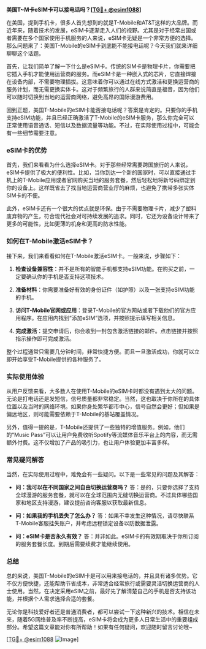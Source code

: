 **美国T~M卡eSIM卡可以接电话吗？[[TG💪+ @esim1088](https://t.me/s/esim1088)]**

在美国，提到手机卡，很多人首先想到的就是T-Mobile和AT&T这样的大品牌。而近年来，随着技术的发展，eSIM卡逐渐走入人们的视野。尤其是对于经常出国或者需要在多个国家使用手机服务的人来说，eSIM卡无疑是一个非常方便的选择。那么问题来了：美国T-Mobile的eSIM卡到底能不能接电话呢？今天我们就来详细聊聊这个话题。

首先，让我们简单了解一下什么是eSIM卡。传统的SIM卡是物理卡片，你需要把它插入手机才能使用运营商的服务。而eSIM卡是一种嵌入式的芯片，它直接焊接在设备内部，不需要物理插拔。这意味着你可以通过在线方式激活和更换运营商的服务计划，而无需更换实体卡。这对于频繁旅行的人群来说简直是福音，因为他们可以随时切换到当地的运营商网络，避免高昂的国际漫游费用。

回到正题，美国T-Mobile的eSIM卡能否接电话呢？答案是肯定的。只要你的手机支持eSIM功能，并且已经正确激活了T-Mobile的eSIM卡服务，那么你完全可以正常使用语音通话、短信以及数据流量等功能。不过，在实际使用过程中，可能会有一些细节需要注意。

### eSIM卡的优势

首先，我们来看看为什么选择eSIM卡。对于那些经常需要跨国旅行的人来说，eSIM卡提供了极大的便利性。比如，当你到达一个新的国家时，可以直接通过手机上的T-Mobile应用或者官网购买当地的服务套餐，然后轻松地将新号码绑定到你的设备上。这样既省去了找当地运营商营业厅的麻烦，也避免了携带多张实体SIM卡的不便。

此外，eSIM卡还有一个很大的优点就是环保。由于不需要物理卡片，减少了塑料废弃物的产生，符合现代社会对可持续发展的追求。同时，它还为设备设计带来了更多的可能性，比如更薄的机身和更高的防水性能。

### 如何在T-Mobile激活eSIM卡？

接下来，我们来看看如何在T-Mobile激活eSIM卡。一般来说，步骤如下：

1. **检查设备兼容性**：并不是所有的智能手机都支持eSIM功能。在购买之前，一定要确认你的手机是否支持这项技术。
   
2. **准备材料**：你需要准备好有效的身份证件（如护照）以及一张支持eSIM功能的手机。

3. **访问T-Mobile官网或应用**：登录T-Mobile的官方网站或者下载他们的官方应用程序。在应用内找到“添加eSIM”选项，并按照提示填写相关信息。

4. **完成激活**：提交申请后，你会收到一封包含激活链接的邮件。点击链接并按照指示操作即可完成激活。

整个过程通常只需要几分钟时间，非常快捷方便。而且一旦激活成功，你就可以立即开始享受T-Mobile提供的各种服务了。

### 实际使用体验

从用户反馈来看，大多数人在使用T-Mobile的eSIM卡时都没有遇到太大的问题。无论是打电话还是发短信，信号质量都非常稳定。当然，这也取决于你所在的具体位置以及当时的网络环境。如果你身处繁华都市中心，信号自然会更好；但如果是偏远地区，则可能需要依赖于T-Mobile的基站覆盖情况。

另外，值得一提的是，T-Mobile还提供了一些独特的增值服务。例如，他们的“Music Pass”可以让用户免费收听Spotify等流媒体音乐平台上的内容，而无需额外付费。这不仅增加了产品的吸引力，也让用户体验更加丰富多样。

### 常见疑问解答

当然，在实际使用过程中，难免会有一些疑问。以下是一些常见的问题及其解答：

- **问：我可以在不同国家之间自由切换运营商吗？**
   答：是的，只要你选择了支持全球漫游的服务套餐，就可以在全球范围内无缝切换运营商。不过具体哪些国家和地区支持漫游，建议提前咨询客服以获取最新信息。

- **问：如果我的手机丢失了怎么办？**
   答：如果不幸发生这种情况，请尽快联系T-Mobile客服挂失账户，并考虑远程锁定设备以防数据泄露。

- **问：eSIM卡是否永久有效？**
   答：并非如此。eSIM卡的有效期取决于你所订阅的服务套餐长度。到期后需要续费才能继续使用。

### 总结

总的来说，美国T-Mobile的eSIM卡是可以用来接电话的，并且具有诸多优势。它不仅方便快捷，还能帮助节省成本，非常适合经常旅行或需要灵活切换运营商的人士使用。当然，在决定采用eSIM之前，最好先了解清楚自己的手机是否支持该功能，并根据个人需求选择合适的套餐。

无论你是科技爱好者还是普通消费者，都可以尝试一下这种新兴的技术。相信在未来，随着5G网络普及率不断提高，eSIM卡将会成为更多人日常生活中的重要组成部分。希望这篇文章能对你有所帮助！如果有任何疑问，欢迎随时留言讨论哦~

[[TG💪+ @esim1088](https://t.me/s/esim1088) ![Image](https://i.postimg.cc/4NQfJmqS/Snipaste-2025-05-13-00-14-12.png)]